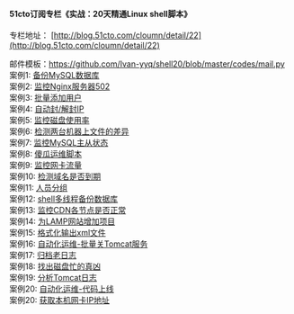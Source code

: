 #### 51cto订阅专栏《实战：20天精通Linux shell脚本》
专栏地址： [http://blog.51cto.com/cloumn/detail/22](http://blog.51cto.com/cloumn/detail/22)

邮件模板：https://github.com/Ivan-yyq/shell20/blob/master/codes/mail.py
</br>
案例1: [备份MySQL数据库](https://github.com/Ivan-yyq/shell20/blob/master/codes/1.md)
</br>
案例2: [监控Nginx服务器502](https://github.com/Ivan-yyq/shell20/blob/master/codes/2.md)
</br>
案例3: [批量添加用户](https://github.com/Ivan-yyq/shell20/blob/master/codes/3.md)
</br>
案例4: [自动封/解封IP](https://github.com/Ivan-yyq/shell20/blob/master/codes/4.md)
</br>
案例5: [监控磁盘使用率](https://github.com/Ivan-yyq/shell20/blob/master/codes/5.md)
</br>
案例6: [检测两台机器上文件的差异](https://github.com/Ivan-yyq/shell20/blob/master/codes/6.md)
</br>
案例7: [监控MySQL主从状态](https://github.com/Ivan-yyq/shell20/blob/master/codes/7.md)
</br>
案例8: [傻瓜运维脚本](https://github.com/Ivan-yyq/shell20/blob/master/codes/8.md)
</br>
案例9: [监控网卡流量](https://github.com/Ivan-yyq/shell20/blob/master/codes/9.md)
</br>
案例10: [检测域名是否到期](https://github.com/Ivan-yyq/shell20/blob/master/codes/10.md)
</br>
案例11: [人员分组](https://github.com/Ivan-yyq/shell20/blob/master/codes/11.md)
</br>
案例12: [shell多线程备份数据库](https://github.com/Ivan-yyq/shell20/blob/master/codes/12.md)
</br>
案例13: [监控CDN各节点是否正常](https://github.com/Ivan-yyq/shell20/blob/master/codes/13.md)
</br>
案例14: [为LAMP网站增加项目](https://github.com/Ivan-yyq/shell20/blob/master/codes/14.md)
</br>
案例15: [格式化输出xml文件](https://github.com/Ivan-yyq/shell20/blob/master/codes/15.md)
</br>
案例16: [自动化运维-批量关Tomcat服务](https://github.com/Ivan-yyq/shell20/blob/master/codes/16.md)
</br>
案例17: [归档老日志](https://github.com/Ivan-yyq/shell20/blob/master/codes/17.md)
</br>
案例18: [找出磁盘忙的真凶](https://github.com/Ivan-yyq/shell20/blob/master/codes/18.md)
</br>
案例19: [分析Tomcat日志](https://github.com/Ivan-yyq/shell20/blob/master/codes/19.md)
</br>
案例20: [自动化运维-代码上线](https://github.com/Ivan-yyq/shell20/blob/master/codes/20.md)
</br>
案例20: [获取本机网卡IP地址](https://github.com/Ivan-yyq/shell20/blob/master/codes/21.md)

